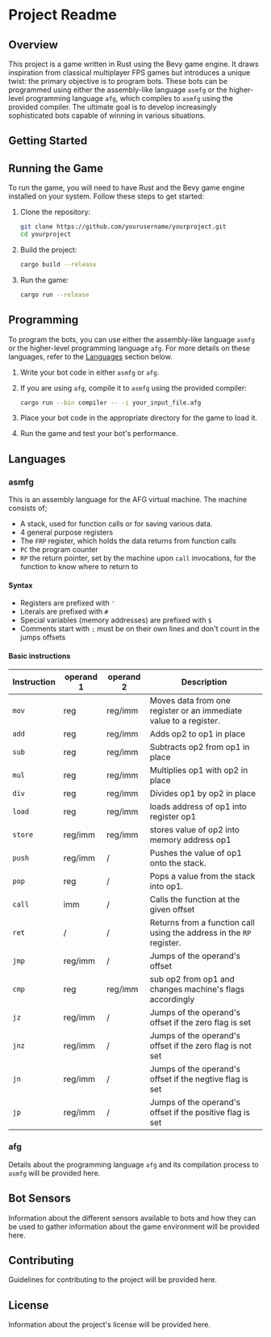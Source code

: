# Project Readme

## Overview
This project is a game written in Rust using the Bevy game engine. It draws inspiration from classical multiplayer FPS games but introduces a unique twist: the primary objective is to program bots. These bots can be programmed using either the assembly-like language `asmfg` or the higher-level programming language `afg`, which compiles to `asmfg` using the provided compiler. The ultimate goal is to develop increasingly sophisticated bots capable of winning in various situations.

## Getting Started
## Running the Game
To run the game, you will need to have Rust and the Bevy game engine installed on your system. Follow these steps to get started:

1. Clone the repository:
   ```sh
   git clone https://github.com/yourusername/yourproject.git
   cd yourproject
   ```

2. Build the project:
   ```sh
   cargo build --release
   ```

3. Run the game:
   ```sh
   cargo run --release
   ```

## Programming
To program the bots, you can use either the assembly-like language `asmfg` or the higher-level programming language `afg`. For more details on these languages, refer to the [Languages](#languages) section below.

1. Write your bot code in either `asmfg` or `afg`.

2. If you are using `afg`, compile it to `asmfg` using the provided compiler:
   ```sh
   cargo run --bin compiler -- -i your_input_file.afg
   ```

3. Place your bot code in the appropriate directory for the game to load it.

4. Run the game and test your bot's performance.

## Languages

### asmfg
This is an assembly language for the AFG virtual machine. The machine consists of;
* A stack, used for function calls or for saving various data.
* 4 general purpose registers
* The `FRP` register, which holds the data returns from function calls
* `PC` the program counter
* `RP` the return pointer, set by the machine upon `call` invocations, for the function to know where to return to

#### Syntax
* Registers are prefixed with `'`
* Literals are prefixed with `#`
* Special variables (memory addresses) are prefixed with `$`
* Comments start with `;` must be on their own lines and don't count in the jumps offsets

#### Basic instructions
| Instruction | operand 1 | operand 2 | Description |
|-------------|-----------|-----------|-------------|
| `mov`       | reg       | reg/imm   | Moves data from one register or an immediate value to a register. |
| `add`       | reg       | reg/imm   | Adds op2 to op1 in place |
| `sub`       | reg       | reg/imm   | Subtracts op2 from op1 in place |
| `mul`       | reg       | reg/imm   | Multiplies op1 with op2 in place |
| `div`       | reg       | reg/imm   | Divides op1 by op2 in place |
| `load`      | reg       | reg/imm   | loads address of op1 into register op1 |
| `store`     | reg/imm   | reg/imm   | stores value of op2 into memory address op1 |
| `push`      | reg/imm   |     /     | Pushes the value of op1 onto the stack. |
| `pop`       | reg       |     /     | Pops a value from the stack into op1. |
| `call`      | imm       |     /     | Calls the function at the given offset |
| `ret`       |     /     |     /     | Returns from a function call using the address in the `RP` register. |
| `jmp`       | reg/imm   |     /     | Jumps of the operand's offset |
| `cmp`       | reg       | reg/imm   | sub op2 from op1 and changes machine's flags accordingly |
| `jz`        | reg/imm   |     /     | Jumps of the operand's offset if the zero flag is set |
| `jnz`       | reg/imm   |     /     | Jumps of the operand's offset if the zero flag is not set |
| `jn`        | reg/imm   |     /     | Jumps of the operand's offset if the negtive flag is set |
| `jp`        | reg/imm   |     /     | Jumps of the operand's offset if the positive flag is set |

### afg
Details about the programming language `afg` and its compilation process to `asmfg` will be provided here.

## Bot Sensors
Information about the different sensors available to bots and how they can be used to gather information about the game environment will be provided here.

## Contributing
Guidelines for contributing to the project will be provided here.

## License
Information about the project's license will be provided here.
